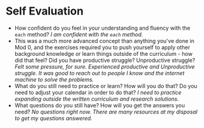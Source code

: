 # Self Evaluation

- How confident do you feel in your understanding and fluency with the `each` method?
  *I am confident with the `each` method.*
- This was a much more advanced concept than anything you've done in Mod 0, and the exercises required you to push yourself to apply other background knowledge or learn things outside of the curriculum - how did that feel? Did you have productive struggle? Unproductive struggle?
  *Felt some pressure, for sure. Experienced productive and Unproductive struggle. It was good to reach out to people I know and the internet machine to solve the problems.*
- What do you still need to practice or learn? How will you do that? Do you need to adjust your calendar in order to do that?
  *I need to practice expanding outside the written curriculum and research solutions.*
- What questions do you still have? How will you get the answers you need?
  *No questions right now. There are many resources at my disposal to get my questions answered.*
